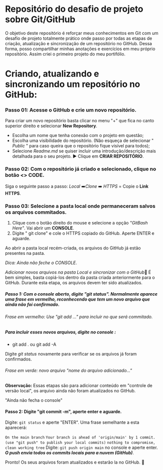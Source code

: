 # Repositório do desafio de projeto sobre Git/GitHub 

O objetivo deste repositório é reforçar meus conhecimentos em Git com um desafio de projeto totalmente prático onde passo por todas as etapas de criação, atualização e sincronização de um repositório no GitHub. Dessa forma, posso compartilhar minhas anotações e exercícios em meu próprio repositório. Assim criei o primeiro projeto do meu portifólio.

# Criando, atualizando e sincronizando um repositório no GitHub:
### Passo 01: Acesse o GitHub e crie um novo repositório.

Para criar um novo repositório basta clicar no menu "+" que fica no canto superior direito e selecionar **New Repository**.

- Escolha um nome que tenha conexão com o projeto em questão;
- Escolha uma visibilidade do repositório. (Não esqueça de selecionar " *Public* " para caso queira que o repositório fique visível para todos);
- Selecione *Readme.md* se quiser incluir uma introdução/descrição mais detalhada para o seu projeto.
:arrow_forward: Clique em **CRIAR REPOSITÓRIO**.

### Passo 02: Com o repositório já criado e selecionado, clique no botão <> **CODE**.

Siga o seguinte passo a passo: *Local* :arrow_right:*Clone* :arrow_right: *HTTPS* = Copie o **Link HTTPS**.
### Passo 03: Selecione a pasta local onde permaneceram salvos os arquivos commitados.
1. Clique com o botão direito do mouse e selecione a opção *"GitBash Here"*. Vai abrir um **CONSOLE**.
2. Digite " git clone" e cole o HTTPS copiado do GitHub. Aperte ENTER e aguarde.

Ao abrir a pasta local recém-criada, os arquivos do GitHub já estão presentes na pasta.

*Dica: Ainda não feche o CONSOLE*.

*Adicionar novos arquivos na pasta Local e sincronizar com o GitHub*:mag_right:
É bem simples, basta copiá-los dentro da pasta criada anteriormente para o GitHub. Durante esta etapa, os arquivos devem ter sido atualizados.

##### Passo 1: Com o console aberto, digite "git status". Normalmente aparece uma frase em vermelho, reconhecendo que tem um novo arquivo que ainda não foi confirmado.
###### Frase em vermelho: Use "git add <file> ..." para incluir no que será commitado.
##### Para incluir esses novos arquivos, digite no **console** :
  -  git add . ou git add -A

Digite *git status* novamente para verificar se os arquivos já foram confirmados.
###### Frase em verde: novo arquivo "nome do arquivo adicionado..." 
 **Observação:** Essas etapas são para adicionar conteúdo em "controle de versão local", os arquivo ainda não foram atualizados no GitHub.
  
  "Ainda não fecha o console"
#### Passo 2: Digite "git commit -m", aperte enter e aguarde.
  
 Digite: `git status` e aperte "ENTER". Uma frase semelhante a esta aparecerá:
  
  `On the main branch`
`Your branch is ahead of 'origin/main' by 1 commit.`
` (use "git push" to publish your local commits)`
`nothing to compromise, clean working tree`
Digite: `git push origin main` no console e aperte enter.
***O push envia todos os commits locais para a nuvem (GitHub)***. 

Pronto! Os seus arquivos foram atualizados e estarão la no GitHub. :information_desk_person: 
